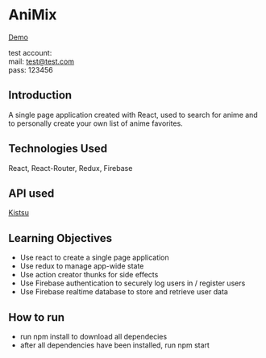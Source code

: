 # AniMix

[Demo](https://animix-app.netlify.app/welcome)

test account:  
mail: test@test.com  
pass: 123456

## Introduction

A single page application created with React, used to search for anime and to personally create your own list of anime favorites.

## Technologies Used

React, React-Router, Redux, Firebase

## API used

[Kistsu](https://kitsu.docs.apiary.io/#introduction/json:api)

## Learning Objectives

- Use react to create a single page application
- Use redux to manage app-wide state
- Use action creator thunks for side effects
- Use Firebase authentication to securely log users in / register users
- Use Firebase realtime database to store and retrieve user data

## How to run

- run npm install to download all dependecies
- after all dependencies have been installed, run npm start
